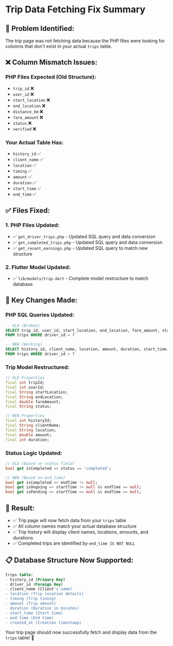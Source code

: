 # Trip Data Fetching Fix Summary

## 🐛 **Problem Identified:**
The trip page was not fetching data because the PHP files were looking for columns that don't exist in your actual `trips` table.

## ❌ **Column Mismatch Issues:**

### **PHP Files Expected (Old Structure):**
- `trip_id` ❌
- `user_id` ❌  
- `start_location` ❌
- `end_location` ❌
- `distance_km` ❌
- `fare_amount` ❌
- `status` ❌
- `verified` ❌

### **Your Actual Table Has:**
- `history_id` ✅
- `client_name` ✅
- `location` ✅
- `timing` ✅
- `amount` ✅
- `duration` ✅
- `start_time` ✅
- `end_time` ✅

## ✅ **Files Fixed:**

### **1. PHP Files Updated:**
- ✅ `get_driver_trips.php` - Updated SQL query and data conversion
- ✅ `get_completed_trips.php` - Updated SQL query and data conversion  
- ✅ `get_recent_earnings.php` - Updated SQL query to match new structure

### **2. Flutter Model Updated:**
- ✅ `lib/models/trip.dart` - Complete model restructure to match database

## 🔧 **Key Changes Made:**

### **PHP SQL Queries Updated:**
```sql
-- OLD (Broken)
SELECT trip_id, user_id, start_location, end_location, fare_amount, status, verified
FROM trips WHERE driver_id = ?

-- NEW (Working)
SELECT history_id, client_name, location, amount, duration, start_time, end_time
FROM trips WHERE driver_id = ?
```

### **Trip Model Restructured:**
```dart
// OLD Properties
final int tripId;
final int userId;
final String startLocation;
final String endLocation;
final double fareAmount;
final String status;

// NEW Properties  
final int historyId;
final String clientName;
final String location;
final double amount;
final int duration;
```

### **Status Logic Updated:**
```dart
// OLD (Based on status field)
bool get isCompleted => status == 'completed';

// NEW (Based on end_time)
bool get isCompleted => endTime != null;
bool get isOngoing => startTime != null && endTime == null;
bool get isPending => startTime == null && endTime == null;
```

## 🚀 **Result:**
- ✅ Trip page will now fetch data from your `trips` table
- ✅ All column names match your actual database structure
- ✅ Trip history will display client names, locations, amounts, and durations
- ✅ Completed trips are identified by `end_time IS NOT NULL`

## 📋 **Database Structure Now Supported:**
```sql
trips table:
- history_id (Primary Key)
- driver_id (Foreign Key)
- client_name (Client's name)
- location (Trip location details)
- timing (Trip timing)
- amount (Trip amount)
- duration (Duration in minutes)
- start_time (Start time)
- end_time (End time)
- created_at (Creation timestamp)
```

Your trip page should now successfully fetch and display data from the `trips` table! 🎉
